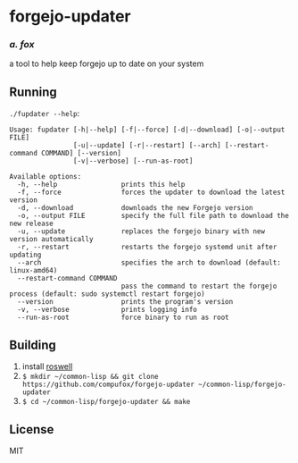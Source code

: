 # forgejo-updater
### _a. fox_

a tool to help keep forgejo up to date on your system

## Running

`./fupdater --help`:

```
Usage: fupdater [-h|--help] [-f|--force] [-d|--download] [-o|--output FILE]
                [-u|--update] [-r|--restart] [--arch] [--restart-command COMMAND] [--version]
                [-v|--verbose] [--run-as-root]

Available options:
  -h, --help                prints this help
  -f, --force               forces the updater to download the latest version
  -d, --download            downloads the new Forgejo version
  -o, --output FILE         specify the full file path to download the new release
  -u, --update              replaces the forgejo binary with new version automatically
  -r, --restart             restarts the forgejo systemd unit after updating
  --arch                    specifies the arch to download (default: linux-amd64)
  --restart-command COMMAND
                            pass the command to restart the forgejo process (default: sudo systemctl restart forgejo)
  --version                 prints the program's version
  -v, --verbose             prints logging info
  --run-as-root             force binary to run as root
```

## Building

1. install [roswell](https://github.com/roswell/roswell)
2. `$ mkdir ~/common-lisp && git clone https://github.com/compufox/forgejo-updater ~/common-lisp/forgejo-updater`
3. `$ cd ~/common-lisp/forgejo-updater && make`

## License

MIT

